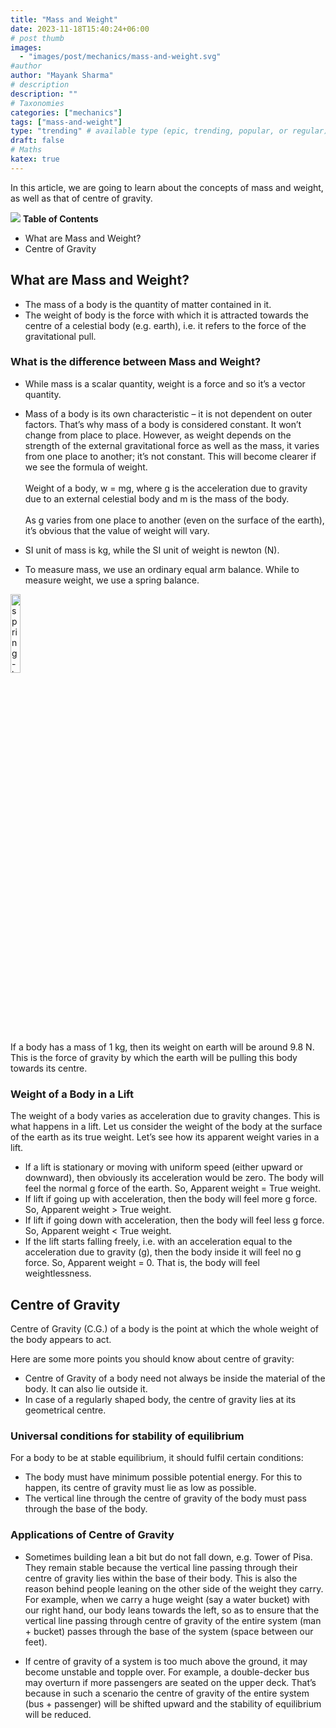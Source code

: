 ```yaml
---
title: "Mass and Weight"
date: 2023-11-18T15:40:24+06:00
# post thumb
images:
  - "images/post/mechanics/mass-and-weight.svg"
#author
author: "Mayank Sharma"
# description
description: ""
# Taxonomies
categories: ["mechanics"]
tags: ["mass-and-weight"]
type: "trending" # available type (epic, trending, popular, or regular)
draft: false
# Maths
katex: true
---
```


In this article, we are going to learn about the concepts of mass and weight, as well as that of centre of gravity. 

<div class="toc-mak">
<img src="../../images/pencil.png">
<b>Table of Contents</b>
<ul>
<li>What are Mass and Weight?</li>
<li>Centre of Gravity</li>
</ul>
</div>

## What are Mass and Weight? 

* The mass of a body is the quantity of matter contained in it.
* The weight of body is the force with which it is attracted towards the centre of a celestial body (e.g. earth), i.e. it refers to the force of the gravitational pull.

### What is the difference between Mass and Weight?

* While mass is a scalar quantity, weight is a force and so it’s a vector quantity. 

* Mass of a body is its own characteristic – it is not dependent on outer factors. That’s why mass of a body is considered constant. It won’t change from place to place. However, as weight depends on the strength of the external gravitational force as well as the mass, it varies from one place to another; it’s not constant. This will become clearer if we see the formula of weight. <br><br>
Weight of a body, w = mg, where g is the acceleration due to gravity due to an external celestial body and m is the mass of the body. <br><br>
As g varies from one place to another (even on the surface of the earth), it’s obvious that the value of weight will vary. 

* SI unit of mass is kg, while the SI unit of weight is newton (N).
* To measure mass, we use an ordinary equal arm balance. While to measure weight, we use a spring balance. <br>

<img src="../../images/post/mechanics/spring-balance.jpg" alt="spring-balance" style="width:18%;height:18%;"> <br>

If a body has a mass of 1 kg, then its weight on earth will be around 9.8 N. This is the force of gravity by which the earth will be pulling this body towards its centre. 


### Weight of a Body in a Lift

The weight of a body varies as acceleration due to gravity changes. This is what happens in a lift. Let us consider the weight of the body at the surface of the earth as its true weight. Let’s see how its apparent weight varies in a lift. 

* If a lift is stationary or moving with uniform speed (either upward or downward), then obviously its acceleration would be zero. The body will feel the normal g force of the earth. So, Apparent weight = True weight.
* If lift if going up with acceleration, then the body will feel more g force. So, Apparent weight > True weight.
* If lift if going down with acceleration, then the body will feel less g force. So, Apparent weight < True weight.
* If the lift starts falling freely, i.e. with an acceleration equal to the acceleration due to gravity (g), then the body inside it will feel no g force. So, Apparent weight = 0. That is, the body will feel weightlessness.


## Centre of Gravity

Centre of Gravity (C.G.) of a body is the point at which the whole weight of the body appears to act.

Here are some more points you should know about centre of gravity:
* Centre of Gravity of a body need not always be inside the material of the body. It can also lie outside it. 
* In case of a regularly shaped body, the centre of gravity lies at its geometrical centre. 

### Universal conditions for stability of equilibrium
For a body to be at stable equilibrium, it should fulfil certain conditions:
* The body must have minimum possible potential energy. For this to happen, its centre of gravity must lie as low as possible.
* The vertical line through the centre of gravity of the body must pass through the base of the body.

### Applications of Centre of Gravity

* Sometimes building lean a bit but do not fall down, e.g. Tower of Pisa. They remain stable because the vertical line passing through their centre of gravity lies within the base of their body. This is also the reason behind people leaning on the other side of the weight they carry. For example, when we carry a huge weight (say a water bucket) with our right hand, our body leans towards the left, so as to ensure that the vertical line passing through centre of gravity of the entire system (man + bucket) passes through the base of the system (space between our feet).

* If centre of gravity of a system is too much above the ground, it may become unstable and topple over. For example, a double-decker bus may overturn if more passengers are seated on the upper deck. That’s because in such a scenario the centre of gravity of the entire system (bus + passenger) will be shifted upward and the stability of equilibrium will be reduced.
